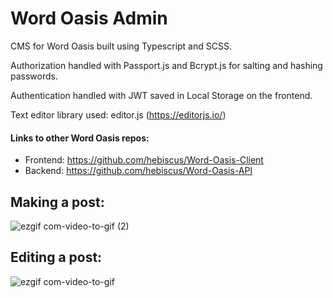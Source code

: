 # Word Oasis Admin
CMS for Word Oasis built using Typescript and SCSS.

Authorization handled with Passport.js and Bcrypt.js for salting and hashing passwords.

Authentication handled with JWT saved in Local Storage on the frontend.

Text editor library used: editor.js (https://editorjs.io/)

#### Links to other Word Oasis repos:
- Frontend: https://github.com/hebiscus/Word-Oasis-Client
- Backend: https://github.com/hebiscus/Word-Oasis-API

## Making a post:
![ezgif com-video-to-gif (2)](https://github.com/hebiscus/Word-Oasis-Admin/assets/107350293/5f21fab1-1991-45d8-8e1f-be47fe6ba681)
## Editing a post:
![ezgif com-video-to-gif](https://github.com/hebiscus/Word-Oasis-Admin/assets/107350293/4e611cbe-b2e0-4d84-87b3-36a0f1b653cd)



